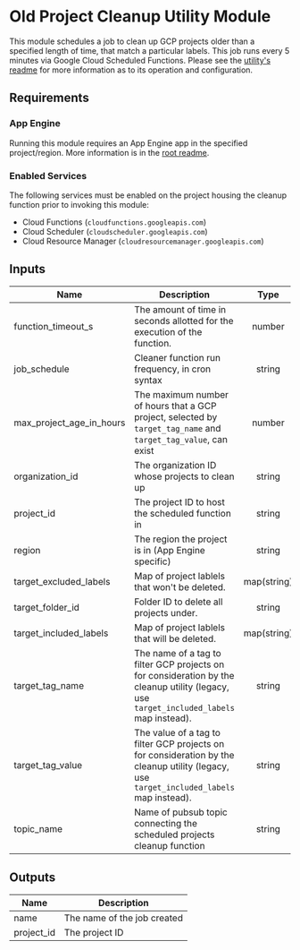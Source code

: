 # Old Project Cleanup Utility Module

This module schedules a job to clean up GCP projects older than a specified length of time, that match a particular labels. This job runs every 5 minutes via Google Cloud Scheduled Functions. Please see the [utility's readme](./function_source/README.md) for more information as to its operation and configuration.

## Requirements

### App Engine

Running this module requires an App Engine app in the specified project/region. More information is in the [root readme](../../README.md#app-engine).

### Enabled Services

The following services must be enabled on the project housing the cleanup function prior to invoking this module:

- Cloud Functions (`cloudfunctions.googleapis.com`)
- Cloud Scheduler (`cloudscheduler.googleapis.com`)
- Cloud Resource Manager (`cloudresourcemanager.googleapis.com`)

<!-- BEGINNING OF PRE-COMMIT-TERRAFORM DOCS HOOK -->
## Inputs

| Name | Description | Type | Default | Required |
|------|-------------|:----:|:-----:|:-----:|
| function\_timeout\_s | The amount of time in seconds allotted for the execution of the function. | number | `"500"` | no |
| job\_schedule | Cleaner function run frequency, in cron syntax | string | `"*/5 * * * *"` | no |
| max\_project\_age\_in\_hours | The maximum number of hours that a GCP project, selected by `target_tag_name` and `target_tag_value`, can exist | number | `"6"` | no |
| organization\_id | The organization ID whose projects to clean up | string | n/a | yes |
| project\_id | The project ID to host the scheduled function in | string | n/a | yes |
| region | The region the project is in (App Engine specific) | string | n/a | yes |
| target\_excluded\_labels | Map of project lablels that won't be deleted. | map(string) | `<map>` | no |
| target\_folder\_id | Folder ID to delete all projects under. | string | `""` | no |
| target\_included\_labels | Map of project lablels that will be deleted. | map(string) | `<map>` | no |
| target\_tag\_name | The name of a tag to filter GCP projects on for consideration by the cleanup utility (legacy, use `target_included_labels` map instead). | string | `""` | no |
| target\_tag\_value | The value of a tag to filter GCP projects on for consideration by the cleanup utility (legacy, use `target_included_labels` map instead). | string | `""` | no |
| topic\_name | Name of pubsub topic connecting the scheduled projects cleanup function | string | `"pubsub_scheduled_project_cleaner"` | no |

## Outputs

| Name | Description |
|------|-------------|
| name | The name of the job created |
| project\_id | The project ID |

<!-- END OF PRE-COMMIT-TERRAFORM DOCS HOOK -->
